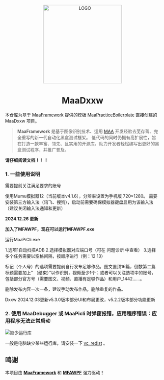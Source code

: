 <!-- markdownlint-disable MD033 MD041 -->
<p align="center">
  <img alt="LOGO" src="https://cdn.jsdelivr.net/gh/MaaAssistantArknights/design@main/logo/maa-logo_512x512.png" width="256" height="256" />
</p>

<div align="center">

# MaaDxxw

</div>

本仓库为基于 [MaaFramework](https://github.com/MaaXYZ/MaaFramework) 提供的模板 [MaaPracticeBoilerplate](https://github.com/MaaXYZ/MaaPracticeBoilerplate) 直接创建的 MaaDxxw 项目。

> **MaaFramework** 是基于图像识别技术、运用 [MAA](https://github.com/MaaAssistantArknights/MaaAssistantArknights) 开发经验去芜存菁、完全重写的新一代自动化黑盒测试框架。
> 低代码的同时仍拥有高扩展性，旨在打造一款丰富、领先、且实用的开源库，助力开发者轻松编写出更好的黑盒测试程序，并推广普及。

**请仔细阅读文档！！！**  

### 1. 一些使用说明

需要提前关注满足要求的账号

使用Mumu模拟器12（当前版本v4.1.6），分辨率设置为手机版 720×1280。
需要安装第三方输入法（讯飞、搜狗），启动前需要确保模拟器键盘启用为该输入法（建议关闭输入法通知和更新）

**2024.12.26 更新**

**加入了MFAWPF，现在可以运行MFAWPF.exe**

运行MaaPiCli.exe

1.选项1自动扫描ADB
2.选择模拟器对应端口号（可在 问题诊断 中查看）
3.选择多个任务需要以空格间隔，按顺序进行（例：12 13）

标记（个人号）的选项需要提前自行发布足够作品，图文置顶16篇，倒数第二篇标题需要加上“ （结束）”以作识别，视频至少1个；或者可以关注选项中的账号，包括部分官方号（需要图文、视频、直播有足够作品）和用户_1442……。

删除发布内容一次一条，建议手动发布作品，删除重复的作品。

Dxxw
2024.12.03更新v5.3.0版本部分UI和布局更改，v5.2.2版本部分功能更新


### 2. 使用 MaaDebugger 或 MaaPicli 时弹窗报错，应用程序错误：应用程序无法正常启动

![缺少运行库](https://github.com/user-attachments/assets/942df84b-f47d-4bb5-98b5-ab5d44bc7c2a)

一般是电脑缺少某些运行库，请安装一下 [vc_redist](https://aka.ms/vs/17/release/vc_redist.x64.exe) 。

## 鸣谢

本项目由 **[MaaFramework](https://github.com/MaaXYZ/MaaFramework)** 和 **[MFAWPF](https://github.com/SweetSmellFox/MFAWPF)** 强力驱动！

